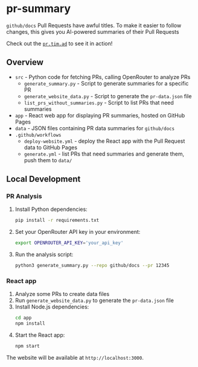 # pr-summary

`github/docs` Pull Requests have awful titles.
To make it easier to follow changes, this gives you AI-powered summaries of their Pull Requests

Check out the [`pr.tim.ad`](https://pr.tim.ad) to see it in action!

## Overview

* `src` - Python code for fetching PRs, calling OpenRouter to analyze PRs
   * `generate_summary.py` - Script to generate summaries for a specific PR
   * `generate_website_data.py` - Script to generate the `pr-data.json` file
   * `list_prs_without_summaries.py` - Script to list PRs that need summaries
* `app` - React web app for displaying PR summaries, hosted on GitHub Pages
* `data` - JSON files containing PR data summaries for `github/docs`
* `.github/workflows`
   * `deploy-website.yml` - deploy the React app with the Pull Request data to GitHub Pages
   * `generate.yml` - list PRs that need summaries and generate them, push them to `data/`

## Local Development

### PR Analysis

1. Install Python dependencies:
   ```bash
   pip install -r requirements.txt
   ```
2. Set your OpenRouter API key in your environment:
   ```bash
   export OPENROUTER_API_KEY='your_api_key'
   ```
3. Run the analysis script:
   ```bash
   python3 generate_summary.py --repo github/docs --pr 12345
   ```

### React app

1. Analyze some PRs to create data files
2. Run `generate_website_data.py` to generate the `pr-data.json` file
3. Install Node.js dependencies:
   ```bash
   cd app
   npm install
   ```
4. Start the React app:
   ```bash
   npm start
   ```

The website will be available at `http://localhost:3000`.
